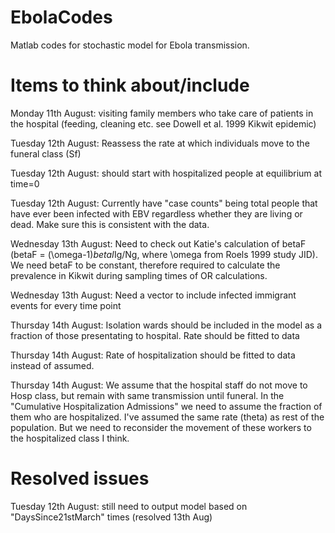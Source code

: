 EbolaCodes
==========

Matlab codes for stochastic model for Ebola transmission.

Items to think about/include
==========

Monday 11th August: visiting family members who take care of patients in the hospital (feeding, cleaning etc. see Dowell et al. 1999 Kikwit epidemic)

Tuesday 12th August: Reassess the rate at which individuals move to the funeral class (Sf)

Tuesday 12th August: should start with hospitalized people at equilibrium at time=0


Tuesday 12th August: Currently have "case counts" being total people that have ever been infected with EBV regardless whether they are living or dead.  Make sure this is consistent with the data.

Wednesday 13th August: Need to check out Katie's calculation of betaF (betaF = (\omega-1)*betaI*Ig/Ng, where \omega from Roels 1999 study JID).  We need betaF to be constant, therefore required to calculate the prevalence in Kikwit during sampling times of OR calculations.

Wednesday 13th August: Need a vector to include infected immigrant events for every time point

Thursday 14th August: Isolation wards should be included in the model as a fraction of those presentating to hospital. Rate should be fitted to data

Thursday 14th August: Rate of hospitalization should be fitted to data instead of assumed.

Thursday 14th August: We assume that the hospital staff do not move to Hosp class, but remain with same transmission until funeral. In the "Cumulative Hospitalization Admissions" we need to assume the fraction of them who are hospitalized.  I've assumed the same rate (theta) as rest of the population.  But we need to reconsider the movement of these workers to the hospitalized class I think.


Resolved issues
=========

Tuesday 12th August: still need to output model based on "DaysSince21stMarch" times (resolved 13th Aug)
